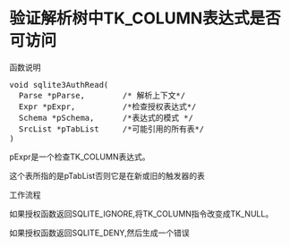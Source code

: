 # 验证解析树中TK_COLUMN表达式是否可访问
函数说明
<pre>
void sqlite3AuthRead(
  Parse *pParse,        /* 解析上下文*/
  Expr *pExpr,          /*检查授权表达式*/
  Schema *pSchema,      /*表达式的模式 */
  SrcList *pTabList     /*可能引用的所有表*/
)</pre>

pExpr是一个检查TK_COLUMN表达式。

这个表所指的是pTabList否则它是在新或旧的触发器的表

工作流程

如果授权函数返回SQLITE_IGNORE,将TK_COLUMN指令改变成TK_NULL。

如果授权函数返回SQLITE_DENY,然后生成一个错误
